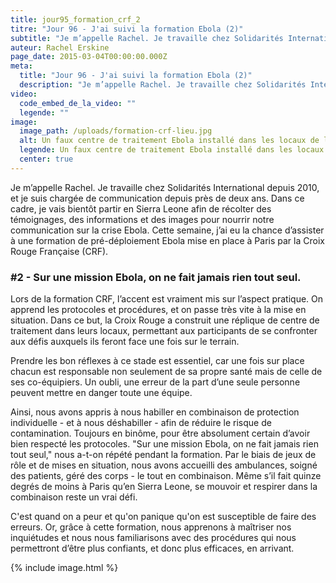 ```yaml
---
title: jour95_formation_crf_2
titre: "Jour 96 - J'ai suivi la formation Ebola (2)"
subtitle: "Je m’appelle Rachel. Je travaille chez Solidarités International depuis 2010, et je suis chargée de communication depuis près de deux ans. Dans ce cadre, je vais bientôt partir en Sierra Leone..."
auteur: Rachel Erskine
page_date: 2015-03-04T00:00:00.000Z
meta:
  title: "Jour 96 - J'ai suivi la formation Ebola (2)"
  description: "Je m’appelle Rachel. Je travaille chez Solidarités International depuis 2010, et je suis chargée de communication depuis près de deux ans. Dans ce cadre, je vais bientôt partir en Sierra Leone... - See more at: http://aiderplusloin.solidarites.org/ebola/blog/jour95_formation_crf_2.html#sthash.HYN9rk61.dpuf"
video:
  code_embed_de_la_video: ""
  legende: ""
image:
  image_path: /uploads/formation-crf-lieu.jpg
  alt: Un faux centre de traitement Ebola installé dans les locaux de la Croix-Rouge Française
  legende: Un faux centre de traitement Ebola installé dans les locaux de la Croix-Rouge Française
  center: true
---
```

Je m’appelle Rachel. Je travaille chez Solidarit&eacute;s International depuis 2010, et je suis charg&eacute;e de communication depuis pr&egrave;s de deux ans. Dans ce cadre, je vais bient&ocirc;t partir en Sierra Leone afin de r&eacute;colter des t&eacute;moignages, des informations et des images pour nourrir notre communication sur la crise Ebola. Cette semaine, j’ai eu la chance d’assister &agrave; une formation de pr&eacute;-d&eacute;ploiement Ebola mise en place &agrave; Paris par la Croix Rouge Fran&ccedil;aise (CRF).

### #2 - Sur une mission Ebola, on ne fait jamais rien tout seul.

Lors de la formation CRF, l’accent est vraiment mis sur l’aspect pratique. On apprend les protocoles et proc&eacute;dures, et on passe tr&egrave;s vite &agrave; la mise en situation. Dans ce but, la Croix Rouge a construit une r&eacute;plique de centre de traitement dans leurs locaux, permettant aux participants de se confronter aux d&eacute;fis auxquels ils feront face une fois sur le terrain.

Prendre les bon r&eacute;flexes &agrave; ce stade est essentiel, car une fois sur place chacun est responsable non seulement de sa propre sant&eacute; mais de celle de ses co-&eacute;quipiers. Un oubli, une erreur de la part d’une seule personne peuvent mettre en danger toute une &eacute;quipe.

Ainsi, nous avons appris &agrave; nous habiller en combinaison de protection individuelle - et &agrave; nous d&eacute;shabiller - afin de r&eacute;duire le risque de contamination. Toujours en bin&ocirc;me, pour &ecirc;tre absolument certain d’avoir bien respect&eacute; les protocoles. "Sur une mission Ebola, on ne fait jamais rien tout seul," nous a-t-on r&eacute;p&eacute;t&eacute; pendant la formation. Par le biais de jeux de r&ocirc;le et de mises en situation, nous avons accueilli des ambulances, soign&eacute; des patients, g&eacute;r&eacute; des corps - le tout en combinaison. M&ecirc;me s’il fait quinze degr&eacute;s de moins &agrave; Paris qu’en Sierra Leone, se mouvoir et respirer dans la combinaison reste un vrai d&eacute;fi.

C'est quand on a peur et qu'on panique qu'on est susceptible de faire des erreurs. Or, gr&acirc;ce &agrave; cette formation, nous apprenons &agrave; ma&icirc;triser nos inqui&eacute;tudes et nous nous familiarisons avec des proc&eacute;dures qui nous permettront d’&ecirc;tre plus confiants, et donc plus efficaces, en arrivant.

{% include image.html %}